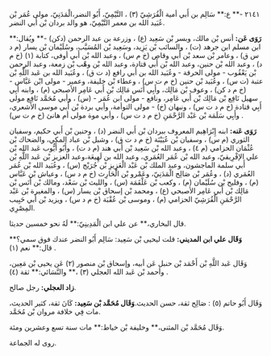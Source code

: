 ٢١٤١ -** ع:** سَالِم بن أَبي أمية الْقُرَشِيّ (٣) ، التَّيْمِيّ، أَبُو النضر،الْمَدَنِيّ، مولى عُمَر بْن عُبَيد الله بن معمر التَّيْمِيّ، هو والد بردان بْن أَبي النضر.

**رَوَى عَن:** أنس بْن مالك، وبسر بْن سَعِيد (ع) ، وزرعة بن عبد الرحمن (دكن) -** ويُقال:** ابن مسلم ابن جرهد (ت) ، والسائب بْن يَزِيد، وسَعِيد بْن المُسَيَّب، وسُلَيْمان بْن يسار (م د س ق) ، وعامر بْن سعد بْن أَبي وقاص (خ م س) ، وعبد الله بْن أَبي أوفى، كتابة (١) (خ م د) ، وعبد الله بْن حنين، وعبد الله بْن أَبي قتادة، وعبد الله بْن وهْب بْن زمعة، وعبد الرحمن بْن يَعْقُوب - مولى الحرقة - وعُبَيد الله بن أَبي رافع (د ت ق) ، وعُبَيد الله بن عَبد اللَّهِ بْن عتبة (ت س) ، وعُبَيد بْن حنين (خ م ت س) ، وعطاء بْن خليفة، وعمير - مولى ابْن عَبَّاس - (خ م د كن) ، وعوف بْن مَالِك، وأَبِي أَنَس مَالِك بْن أَبي عَامِر الأصبحي (م) ، وابنه أَبِي سهيل نَافِع بْن مَالِك بْن أَبي عَامِر، ونافع - مولى ابن عُمَر - (س) ، وأبي مُحَمَّد نَافِع مولى أَبِي قتادة (خ م د ت س) ، ونبهان (خ) - مولى التوأمة، وأبي بردة بْن أَبي موسى الأشعري، وأَبِي سَلَمَة بْن عَبْد الرَّحْمَنِ (خ م د ت س) ، وأبي موة مولى أم هانئ (خ م ت س) .

**رَوَى عَنه:** ابنه إِبْرَاهِيم المعروف ببردان بْن أَبي النضر (د) ، وحنين بْن أَبي حكيم، وسفيان الثوري (م س) ، وسفيان بْن عُيَيْنَة (خ م د ت ق) ، وشبل بْن عباد المكي، والضحاك بْن عُثْمَان الحزامي (م ٤) ، وعبد الله بْن سَعِيد بْن أَبي هند (م د ت) ، وأَبُو أَيُّوب عَبد الله بْن علي الإفْرِيقيّ، وعبد الله بْن عُمَر العُمَري، وعبد الله بن لَهِيعَة،وعبد العزيز بْن عَبد اللَّهِ بْن أَبي سلمة الماجشون، وعبد الملك بْن عَبْد الْعَزِيزِ بْن جُرَيْج (س) ، وعُبَيد الله بْن عُمَر العُمَري (د) ، وعُمَر بْن صَالِح الْمَدَنِيّ، وعَمْرو بْن الْحَارِث (خ م د س) ، وعياش بْن عَبَّاس (م) ، وفليح بْن سُلَيْمان (م) ، وكعب بْن عَلْقَمَة (س) ، والليث بْن سَعْد، ومالك بْن أَنَس بْن مَالِك بْن أَبي عَامِر الأصبحي (ع) ، ومحمد بْن إسحاق بْن يسار (س) ، والمغيرة بْن عَبْد الرَّحْمَنِ الْقُرَشِيّ الحزامي (م) ، وموسى بْن عُقْبَة (خ م د س) ، ويزيد بْن أَبي حَبِيب المِصْرِي.

قال البخاري،** عن علي ابن الْمَدِينِيّ:** لَهُ نحو خمسين حديثا.

**وَقَال علي ابن المديني:** قلت ليحيى بْن سَعِيد: سَالِم أَبُو النضر عندك فوق سمي؟** قال:** نعم (١) .

وَقَال عَبد اللَّهِ بْن أَحْمَد بْن حنبل عَن أبيه، وإسحاق بْن منصور (٢) عَن يحيى بْن مَعِين، وأحمد بْن عَبد الله العجلي (٣) ،** والنَّسَائي:** ثقة (٤) .

**زاد العجلي:** رجل صالح.

وَقَال أَبُو حاتم (٥) : صَالِح ثقة، حسن الحديث.**وَقَال مُحَمَّد بْن سَعِيد:** كَانَ ثقة، كثير الحديث، مات فِي خلافة مروان بْن مُحَمَّد.

وَقَال مُحَمَّد بْن المثنى،** وخليفة بْن خياط:** مات سنة تسع وعشرين ومئة.

روى له الجماعة.